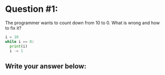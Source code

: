 # Question #1:
The programmer wants to count down from 10 to 0.  What is wrong and how to fix it? 

```python 
i = 10
while i == 0:
  print(i) 
  i -= 1
```

Write your answer below:
------------------------
